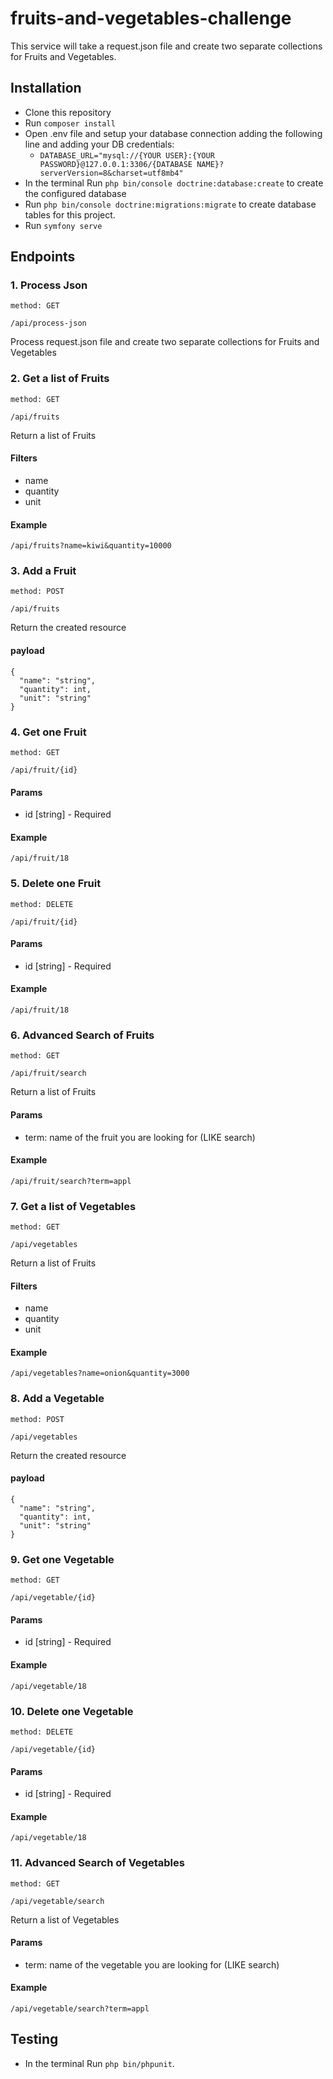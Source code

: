 # fruits-and-vegetables-challenge
This service will take a request.json file and create two separate collections for Fruits and Vegetables.

## Installation
- Clone this repository
- Run `composer install`
- Open .env file and setup your database connection adding the following line and adding your DB credentials:
  - `DATABASE_URL="mysql://{YOUR USER}:{YOUR PASSWORD}@127.0.0.1:3306/{DATABASE NAME}?serverVersion=8&charset=utf8mb4"`
- In the terminal Run `php bin/console doctrine:database:create` to create the configured database
- Run `php bin/console doctrine:migrations:migrate` to create database tables for this project.
- Run `symfony serve`

## Endpoints


### 1. Process Json

`method: GET`

`/api/process-json`

Process request.json file and create two separate collections for Fruits and Vegetables

### 2. Get a list of Fruits

`method: GET`

`/api/fruits`

Return a list of Fruits

#### Filters
- name
- quantity
- unit

#### Example

`/api/fruits?name=kiwi&quantity=10000`

### 3. Add a Fruit

`method: POST`

`/api/fruits`

Return the created resource

#### payload
```
{  
  "name": "string",
  "quantity": int,
  "unit": "string"
}
```

### 4. Get one Fruit

`method: GET`

`/api/fruit/{id}`

#### Params
- id [string] - Required

#### Example

`/api/fruit/18`

### 5. Delete one Fruit

`method: DELETE`

`/api/fruit/{id}`

#### Params
- id [string] - Required

#### Example

`/api/fruit/18`

### 6. Advanced Search of Fruits

`method: GET`

`/api/fruit/search`

Return a list of Fruits

#### Params
- term: name of the fruit you are looking for (LIKE search)

#### Example

`/api/fruit/search?term=appl`


### 7. Get a list of Vegetables

`method: GET`

`/api/vegetables`

Return a list of Fruits

#### Filters
- name
- quantity
- unit

#### Example

`/api/vegetables?name=onion&quantity=3000`

### 8. Add a Vegetable

`method: POST`

`/api/vegetables`

Return the created resource

#### payload
```
{  
  "name": "string",
  "quantity": int,
  "unit": "string"
}
```

### 9. Get one Vegetable

`method: GET`

`/api/vegetable/{id}`

#### Params
- id [string] - Required

#### Example

`/api/vegetable/18`

### 10. Delete one Vegetable

`method: DELETE`

`/api/vegetable/{id}`

#### Params
- id [string] - Required

#### Example

`/api/vegetable/18`

### 11. Advanced Search of Vegetables

`method: GET`

`/api/vegetable/search`

Return a list of Vegetables

#### Params
- term: name of the vegetable you are looking for (LIKE search)

#### Example

`/api/vegetable/search?term=appl`


## Testing
- In the terminal Run `php bin/phpunit`.

